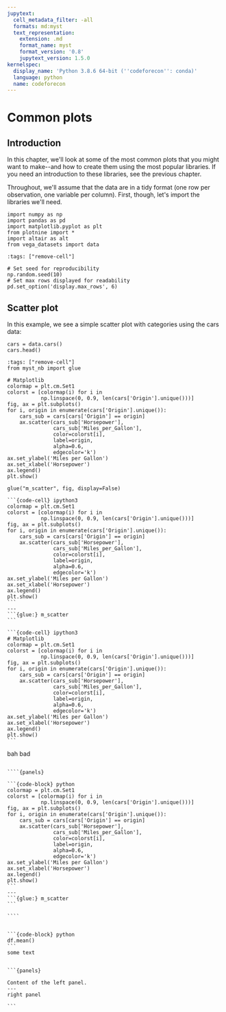 ```yaml
---
jupytext:
  cell_metadata_filter: -all
  formats: md:myst
  text_representation:
    extension: .md
    format_name: myst
    format_version: '0.8'
    jupytext_version: 1.5.0
kernelspec:
  display_name: 'Python 3.8.6 64-bit (''codeforecon'': conda)'
  language: python
  name: codeforecon
---
```


# Common plots

## Introduction

In this chapter, we'll look at some of the most common plots that you might want to make--and how to create them using the most popular libraries. If you need an introduction to these libraries, see the previous chapter.

Throughout, we'll assume that the data are in a tidy format (one row per observation, one variable per column). First, though, let's import the libraries we'll need.

```{code-cell} ipython3
import numpy as np
import pandas as pd
import matplotlib.pyplot as plt
from plotnine import *
import altair as alt
from vega_datasets import data
```

```{code-cell} ipython3
:tags: ["remove-cell"]

# Set seed for reproducibility
np.random.seed(10)
# Set max rows displayed for readability
pd.set_option('display.max_rows', 6)
```

## Scatter plot

In this example, we see a simple scatter plot with categories using the cars data:

```{code-cell} ipython3
cars = data.cars()
cars.head()
```

```{code-cell} ipython3
:tags: ["remove-cell"]
from myst_nb import glue

# Matplotlib
colormap = plt.cm.Set1
colorst = [colormap(i) for i in
           np.linspace(0, 0.9, len(cars['Origin'].unique()))]
fig, ax = plt.subplots()
for i, origin in enumerate(cars['Origin'].unique()):
    cars_sub = cars[cars['Origin'] == origin]
    ax.scatter(cars_sub['Horsepower'],
               cars_sub['Miles_per_Gallon'],
               color=colorst[i],
               label=origin,
               alpha=0.6,
               edgecolor='k')
ax.set_ylabel('Miles per Gallon')
ax.set_xlabel('Horsepower')
ax.legend()
plt.show()

glue("m_scatter", fig, display=False)
```


````{panels}
```{code-cell} ipython3
colormap = plt.cm.Set1
colorst = [colormap(i) for i in
           np.linspace(0, 0.9, len(cars['Origin'].unique()))]
fig, ax = plt.subplots()
for i, origin in enumerate(cars['Origin'].unique()):
    cars_sub = cars[cars['Origin'] == origin]
    ax.scatter(cars_sub['Horsepower'],
               cars_sub['Miles_per_Gallon'],
               color=colorst[i],
               label=origin,
               alpha=0.6,
               edgecolor='k')
ax.set_ylabel('Miles per Gallon')
ax.set_xlabel('Horsepower')
ax.legend()
plt.show()
```
---
```{glue:} m_scatter
```
````

````{panel} Matplotlib
```{code-cell} ipython3
# Matplotlib
colormap = plt.cm.Set1
colorst = [colormap(i) for i in
           np.linspace(0, 0.9, len(cars['Origin'].unique()))]
fig, ax = plt.subplots()
for i, origin in enumerate(cars['Origin'].unique()):
    cars_sub = cars[cars['Origin'] == origin]
    ax.scatter(cars_sub['Horsepower'],
               cars_sub['Miles_per_Gallon'],
               color=colorst[i],
               label=origin,
               alpha=0.6,
               edgecolor='k')
ax.set_ylabel('Miles per Gallon')
ax.set_xlabel('Horsepower')
ax.legend()
plt.show()
```
````

bah bad

`````{tabbed} Matplotlib

````{panels}

```{code-block} python
colormap = plt.cm.Set1
colorst = [colormap(i) for i in
           np.linspace(0, 0.9, len(cars['Origin'].unique()))]
fig, ax = plt.subplots()
for i, origin in enumerate(cars['Origin'].unique()):
    cars_sub = cars[cars['Origin'] == origin]
    ax.scatter(cars_sub['Horsepower'],
               cars_sub['Miles_per_Gallon'],
               color=colorst[i],
               label=origin,
               alpha=0.6,
               edgecolor='k')
ax.set_ylabel('Miles per Gallon')
ax.set_xlabel('Horsepower')
ax.legend()
plt.show()
```
---
```{glue:} m_scatter
```

````

`````

````{tabbed} seaborn

```{code-block} python
df.mean()
```
some text
````

````{tabbed} plotnine

```{panels}

Content of the left panel.
---
right panel

```

````
